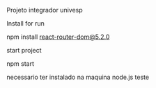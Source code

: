 Projeto integrador univesp

Install for run

npm install react-router-dom@5.2.0

start project

npm start

necessario ter instalado na maquina node.js
teste
